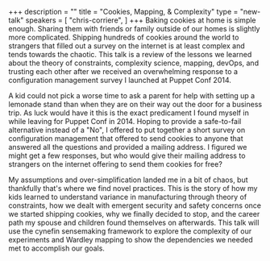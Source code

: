 +++
description = ""
title = "Cookies, Mapping, & Complexity"
type = "new-talk"
speakers = [
        "chris-corriere",
]
+++
Baking cookies at home is simple enough. Sharing them with friends or family outside of our homes is slightly more complicated. Shipping hundreds of cookies around the world to strangers that filled out a survey on the internet is at least complex and tends towards the chaotic. This talk is a review of the lessons we learned about the theory of constraints, complexity science, mapping, devOps, and trusting each other after we received an overwhelming response to a configuration management survey I launched at Puppet Conf 2014.

A kid could not pick a worse time to ask a parent for help with setting up a lemonade stand than when they are on their way out the door for a business trip. As luck would have it this is the exact predicament I found myself in while leaving for Puppet Conf in 2014. Hoping to provide a safe-to-fail alternative instead of a "No", I offered to put together a short survey on configuration management that offered to send cookies to anyone that answered all the questions and provided a mailing address. I figured we might get a few responses, but who would give their mailing address to strangers on the internet offering to send them cookies for free?

My assumptions and over-simplification landed me in a bit of chaos, but thankfully that's where we find novel practices. This is the story of how my kids learned to understand variance in manufacturing through theory of constraints, how we dealt with emergent security and safety concerns once we started shipping cookies, why we finally decided to stop, and the career path my spouse and children found themselves on afterwards. This talk will use the cynefin sensemaking framework to explore the complexity of our experiments and Wardley mapping to show the dependencies we needed met to accomplish our goals.